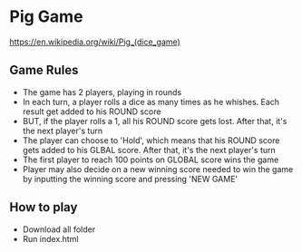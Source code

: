# Pig Game
https://en.wikipedia.org/wiki/Pig_(dice_game)

## Game Rules

- The game has 2 players, playing in rounds
- In each turn, a player rolls a dice as many times as he whishes. Each result get added to his ROUND score
- BUT, if the player rolls a 1, all his ROUND score gets lost. After that, it's the next player's turn
- The player can choose to 'Hold', which means that his ROUND score gets added to his GLBAL score. After that, it's the next player's turn
- The first player to reach 100 points on GLOBAL score wins the game
- Player may also decide on a new winning score needed to win the game by inputting the winning score and pressing 'NEW GAME'

## How to play

- Download all folder
- Run index.html